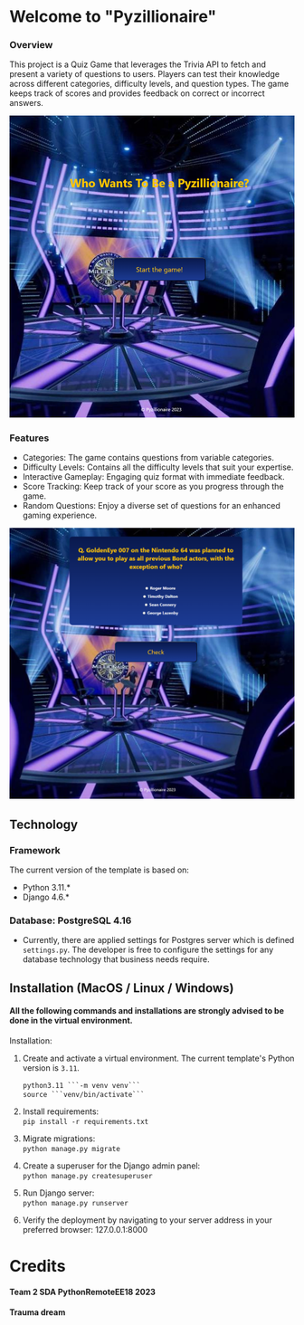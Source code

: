 # Welcome to "Pyzillionaire"
###  Overview
This project is a Quiz Game that leverages the Trivia API to fetch and present a variety of questions to users. Players 
can test their knowledge across different categories, difficulty levels, and question types. The game keeps track of scores and provides feedback on correct or incorrect answers.

![img.png](img.png)

### Features

- Categories: The game contains questions from variable categories.
-  Difficulty Levels: Contains all the difficulty levels that suit your expertise.
- Interactive Gameplay: Engaging quiz format with immediate feedback.
- Score Tracking: Keep track of your score as you progress through the game.
- Random Questions: Enjoy a diverse set of questions for an enhanced gaming experience.

![img_1.png](img_1.png)

## Technology

### Framework

The current version of the template is based on:

- Python 3.11.*
- Django 4.6.*

### Database: PostgreSQL 4.16

- Currently, there are applied settings for Postgres server which is defined `settings.py`.
  The developer is free to configure the settings for any database technology that business needs require.



## Installation (MacOS / Linux / Windows)
#### All the following commands and installations are strongly advised to be done in the virtual environment.
Installation:

1. Create and activate a virtual environment. The current template's Python version is `3.11`.

       python3.11 ```-m venv venv```
       source ```venv/bin/activate```

2. Install requirements:\
```pip install -r requirements.txt```

3. Migrate migrations:\
 ```python manage.py migrate```

4. Create a superuser for the Django admin panel:\
```python manage.py createsuperuser```


5. Run Django server:\
 ```python manage.py runserver```

6. Verify the deployment by navigating to your server address in your preferred browser:
127.0.0.1:8000


# Credits

#### Team 2 SDA PythonRemoteEE18  2023
#### Trauma dream

